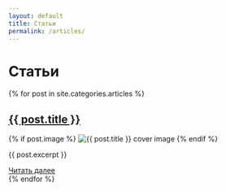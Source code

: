```yaml
---
layout: default
title: Статьи
permalink: /articles/
---
```


<link rel="stylesheet" href="https://antonuspenskiy.github.io/assets/style.css">

<div class="article-container">

<h1>Статьи</h1>
<div class="articles-page">
  {% for post in site.categories.articles %}
    <div class="post-block">
      <h2 class="post-title">
        <a href="{{ post.url }}">{{ post.title }}</a>
      </h2>
      {% if post.image %}
        <img src="{{ post.image }}" alt="{{ post.title }} cover image" class="post-cover">
      {% endif %}
      <p class="post-excerpt">{{ post.excerpt }}</p>
      <a href="{{ post.url }}" class="read-more-btn">Читать далее</a>
    </div>
  {% endfor %}
</div>

</div>
